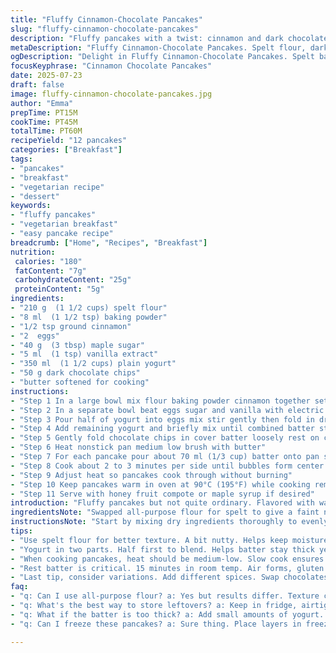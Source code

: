 ```yaml
---
title: "Fluffy Cinnamon-Chocolate Pancakes"
slug: "fluffy-cinnamon-chocolate-pancakes"
description: "Fluffy pancakes with a twist: cinnamon and dark chocolate chips. Uses spelt flour for nuttiness. Yogurt instead of milk creates tang and moisture. Slightly less sugar for balance. Bubbly batter that rests a bit longer for airiness. Pan heated medium-low, butter to grease, cook till golden with tiny bubbles and set edges. Keep warm in low oven while finishing stacks. Serve with honey or fruit compote. Twelve pancakes from this batch. Mix of fluffy, sweet, with a hint of spice and chocolate surprises."
metaDescription: "Fluffy Cinnamon-Chocolate Pancakes. Spelt flour, dark chocolate, and yogurt create a delightful breakfast. Perfect for cozy weekends."
ogDescription: "Delight in Fluffy Cinnamon-Chocolate Pancakes. Spelt base, rich chocolate, healthy yogurt. Ideal choice for lazy mornings."
focusKeyphrase: "Cinnamon Chocolate Pancakes"
date: 2025-07-23
draft: false
image: fluffy-cinnamon-chocolate-pancakes.jpg
author: "Emma"
prepTime: PT15M
cookTime: PT45M
totalTime: PT60M
recipeYield: "12 pancakes"
categories: ["Breakfast"]
tags:
- "pancakes"
- "breakfast"
- "vegetarian recipe"
- "dessert"
keywords:
- "fluffy pancakes"
- "vegetarian breakfast"
- "easy pancake recipe"
breadcrumb: ["Home", "Recipes", "Breakfast"]
nutrition: 
 calories: "180"
 fatContent: "7g"
 carbohydrateContent: "25g"
 proteinContent: "5g"
ingredients:
- "210 g  (1 1/2 cups) spelt flour"
- "8 ml  (1 1/2 tsp) baking powder"
- "1/2 tsp ground cinnamon"
- "2  eggs"
- "40 g  (3 tbsp) maple sugar"
- "5 ml  (1 tsp) vanilla extract"
- "350 ml  (1 1/2 cups) plain yogurt"
- "50 g dark chocolate chips"
- "butter softened for cooking"
instructions:
- "Step 1 In a large bowl mix flour baking powder cinnamon together set aside"
- "Step 2 In a separate bowl beat eggs sugar and vanilla with electric mixer 4 minutes low speed"
- "Step 3 Pour half of yogurt into eggs mix stir gently then fold in dry mixture"
- "Step 4 Add remaining yogurt and briefly mix until combined batter still slightly lumpy"
- "Step 5 Gently fold chocolate chips in cover batter loosely rest on counter 15 minutes"
- "Step 6 Heat nonstick pan medium low brush with butter"
- "Step 7 For each pancake pour about 70 ml (1/3 cup) batter onto pan spread slightly with spoon"
- "Step 8 Cook about 2 to 3 minutes per side until bubbles form center edges firm and golden"
- "Step 9 Adjust heat so pancakes cook through without burning"
- "Step 10 Keep pancakes warm in oven at 90°C (195°F) while cooking remaining batter"
- "Step 11 Serve with honey fruit compote or maple syrup if desired"
introduction: "Fluffy pancakes but not quite ordinary. Flavored with warming cinnamon and bittersweet chocolate chips mingling in the batter. Substituted white flour with spelt, a more rustic, chewy grain. Yogurt replaces milk, tangier, richer, keeps them moist longer. Sugar lowered because dark chocolate sweetens enough. Waited longer for the batter to rest — air bubbles swell, making light texture. Cook low and slow. Watch for bubbles burst on surface before flipping. Stack and keep warm in a low oven beforehand. Maple syrup's classic but honey or berries fit too. Finished with a touch of softness, spice, and little sweet chunks. Great for lazy mornings or slow weekends. Just enough effort, lots of charm. Little tweaks make it something else."
ingredientsNote: "Swapped all-purpose flour for spelt to give a faint nuttiness and a tender crumb. Baking powder cut down slightly to prevent over-rise. Ground cinnamon added for just a pinch of spice to balance the chocolate. Eggs remain to bind and lighten structure. Maple sugar instead of regular granulated sugar mellows the sweetness and adds maple notes. Vanilla extract stays for aroma. Yogurt substituted milk to add moisture and a subtle tang; the acidity also helps react with the baking powder for airy results. Dark chocolate chips folded last, staying intact and melting just right during cook. Softened butter to grease pan ensures pancakes don't stick and helps achieve a crisp brown crust without burning. Amounts adjusted to maintain batter flow and cooking properties."
instructionsNote: "Start by mixing dry ingredients thoroughly to evenly distribute baking powder and cinnamon. Beat eggs and sugar slowly to integrate air without over-whipping — about four minutes on low speed. Use yogurt in two parts to avoid overmixing, first combine half to loosen eggs then fold in flour mix, last fold in remaining yogurt gently until lumps remain; batter should be thick but pourable. Chocolate chips folded carefully to avoid breaking chunks but scattered enough throughout. Rest batter uncovered for 15 minutes at room temp to let gluten relax and air bubbles form. Pan heated on medium-low for gradual cooking; butter brushed on pan before each pancake to prevent sticking and promote even spread and browning. Pour measured portion of batter, spread gently into rough circle, cook 2-3 minutes per side until bubbles appear and edges look cooked but not dry. Adjust heat if browning too fast. Transfer pancakes in warm oven set at 90°C to stay soft and warm while finishing. Serve immediately or keep warm, topping with honey, fruit compote, or typical maple syrup. Timing tweaks keep pancakes tender, avoid toughness or sogginess. Each step affects texture subtly but clearly."
tips:
- "Use spelt flour for better texture. A bit nutty. Helps keep moisture, good for fluffy balance. Adjust baking powder, avoid overly risen pancakes."
- "Yogurt in two parts. Half first to blend. Helps batter stay thick yet pourable, avoids overmixing. No lumps but definite body."
- "When cooking pancakes, heat should be medium-low. Slow cook ensures even browning. Watch for bubbles, flip at right time. Control heat."
- "Rest batter is critical. 15 minutes in room temp. Air forms, gluten relaxes. Better texture when cooking. Fluff rises. No dense pancakes."
- "Last tip, consider variations. Add different spices. Swap chocolates. Try berries. Explore flavors innovate each time you make recipe."
faq:
- "q: Can I use all-purpose flour? a: Yes but results differ. Texture changes, might be less nutty. Adjust water if needed."
- "q: What's the best way to store leftovers? a: Keep in fridge, airtight. Reheat, skillet or microwave. Pancakes stay decent for days."
- "q: What if the batter is too thick? a: Add small amounts of yogurt. Small adjustments matter. Test, mix gently. Not too runny or thick."
- "q: Can I freeze these pancakes? a: Sure thing. Place layers in freezer safe bag. Separate with parchment. Reheat later in oven or skillet."

---
```

